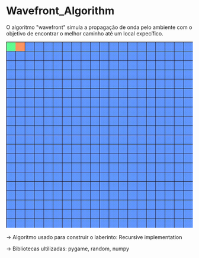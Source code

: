 # Wavefront_Algorithm
O algoritmo "wavefront" simula a propagação de onda pelo ambiente com o objetivo de encontrar o melhor caminho até um local expecífico.

![all text](wavefront.gif)

-> Algoritmo usado para construir o laberinto: Recursive implementation

-> Bibliotecas ultilizadas: pygame, random, numpy
